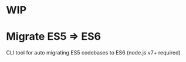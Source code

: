 # WIP
# Migrate ES5 => ES6
CLI tool for auto migrating ES5 codebases to ES6 (node.js  v7+ required)
